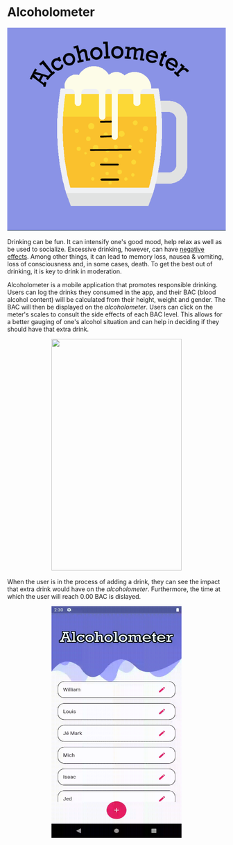 # Alcoholometer


<p align="center">
  <img src="/assets/logo3.png" />
</p>


Drinking can be fun. It can intensify one's good mood, help relax as well as be used to socialize. Excessive drinking, however, can have [negative effects](https://www.alcohol.org/effects/blood-alcohol-concentration/). Among other things, it can lead to memory loss, nausea & vomiting, loss of consciousness and, in some cases, death. To get the best out of drinking, it is key to drink in moderation. 

Alcoholometer is a mobile application that promotes responsible drinking. Users can log the drinks they consumed in the app, and their BAC (blood alcohol content) will be calculated from their height, weight and gender. The BAC will then be displayed on the *alcoholometer*. Users can click on the meter's scales to consult the side effects of each BAC level. This allows for a better gauging of one's alcohol situation and can help in deciding if they should have that extra drink.

<p align="center">
  <img src="/assets/bac_effects.gif" width="300" height="533"/>
</p>

When the user is in the process of adding a drink, they can see the impact that extra drink would have on the *alcoholometer*. Furthermore, the time at which the user will reach 0.00 BAC is dislayed.

<p align="center">
  <img src="/assets/add_drink.gif" width="300" height="533"/>
</p>
